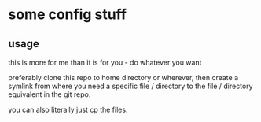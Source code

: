 # some config stuff

## usage
this is more for me than it is for you - do whatever you want

preferably clone this repo to home directory or wherever, then create a symlink from where you need a specific file / directory to
the file / directory equivalent in the git repo.

you can also literally just cp the files.
